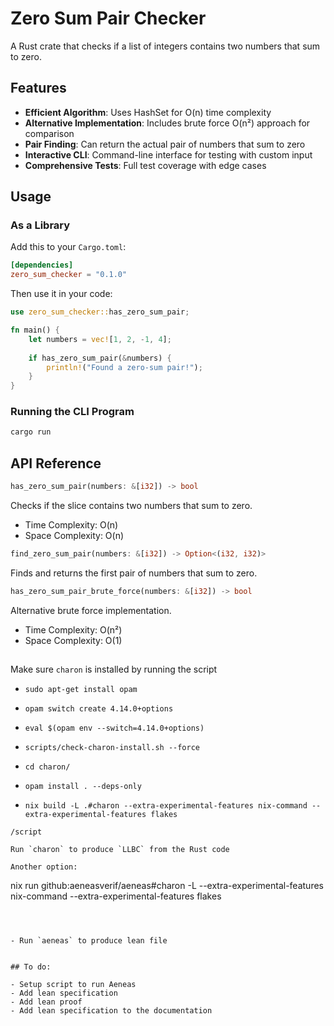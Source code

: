 # Zero Sum Pair Checker

A Rust crate that checks if a list of integers contains two numbers that sum to zero.

## Features

- **Efficient Algorithm**: Uses HashSet for O(n) time complexity
- **Alternative Implementation**: Includes brute force O(n²) approach for comparison
- **Pair Finding**: Can return the actual pair of numbers that sum to zero
- **Interactive CLI**: Command-line interface for testing with custom input
- **Comprehensive Tests**: Full test coverage with edge cases

## Usage



### As a Library

Add this to your `Cargo.toml`:

```toml
[dependencies]
zero_sum_checker = "0.1.0"
```

Then use it in your code:

```rust
use zero_sum_checker::has_zero_sum_pair;

fn main() {
    let numbers = vec![1, 2, -1, 4];
    
    if has_zero_sum_pair(&numbers) {
        println!("Found a zero-sum pair!");
    }
}
```

### Running the CLI Program

```bash
cargo run
```

## API Reference

```rust
has_zero_sum_pair(numbers: &[i32]) -> bool
```
Checks if the slice contains two numbers that sum to zero.

- Time Complexity: O(n)
- Space Complexity: O(n)

```rust
find_zero_sum_pair(numbers: &[i32]) -> Option<(i32, i32)>
```
Finds and returns the first pair of numbers that sum to zero.

```rust
has_zero_sum_pair_brute_force(numbers: &[i32]) -> bool
```
Alternative brute force implementation.

- Time Complexity: O(n²)
- Space Complexity: O(1)

## 

Make sure `charon` is installed by running the script

- `sudo apt-get install opam`
- `opam switch create 4.14.0+options`
- `eval $(opam env --switch=4.14.0+options)`

- `scripts/check-charon-install.sh --force`
- `cd charon/`
- `opam install . --deps-only`

- `nix build -L .#charon --extra-experimental-features nix-command --extra-experimental-features flakes`



```
/script

Run `charon` to produce `LLBC` from the Rust code

Another option:
```
nix run github:aeneasverif/aeneas#charon -L --extra-experimental-features nix-command --extra-experimental-features flakes
```



- Run `aeneas` to produce lean file


## To do:

- Setup script to run Aeneas
- Add lean specification
- Add lean proof
- Add lean specification to the documentation